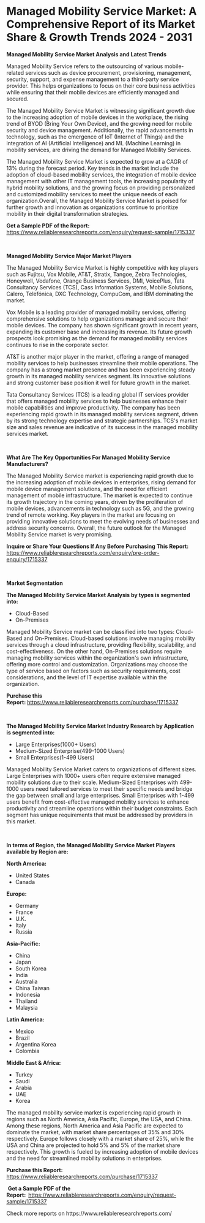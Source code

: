 <p><h1>Managed Mobility Service Market: A Comprehensive Report of its Market Share & Growth Trends 2024 - 2031</h1></p><p><strong>Managed Mobility Service Market Analysis and Latest Trends</strong></p>
<p><p>Managed Mobility Service refers to the outsourcing of various mobile-related services such as device procurement, provisioning, management, security, support, and expense management to a third-party service provider. This helps organizations to focus on their core business activities while ensuring that their mobile devices are efficiently managed and secured.</p><p>The Managed Mobility Service Market is witnessing significant growth due to the increasing adoption of mobile devices in the workplace, the rising trend of BYOD (Bring Your Own Device), and the growing need for mobile security and device management. Additionally, the rapid advancements in technology, such as the emergence of IoT (Internet of Things) and the integration of AI (Artificial Intelligence) and ML (Machine Learning) in mobility services, are driving the demand for Managed Mobility Services.</p><p>The Managed Mobility Service Market is expected to grow at a CAGR of 13% during the forecast period. Key trends in the market include the adoption of cloud-based mobility services, the integration of mobile device management with other IT management tools, the increasing popularity of hybrid mobility solutions, and the growing focus on providing personalized and customized mobility services to meet the unique needs of each organization.Overall, the Managed Mobility Service Market is poised for further growth and innovation as organizations continue to prioritize mobility in their digital transformation strategies.</p></p>
<p><strong>Get a Sample PDF of the Report:&nbsp;</strong> <a href="https://www.reliableresearchreports.com/enquiry/request-sample/1715337">https://www.reliableresearchreports.com/enquiry/request-sample/1715337</a></p>
<p>&nbsp;</p>
<p><strong>Managed Mobility Service Major Market Players</strong></p>
<p><p>The Managed Mobility Service Market is highly competitive with key players such as Fujitsu, Vox Mobile, AT&T, Stratix, Tangoe, Zebra Technologies, Honeywell, Vodafone, Orange Business Services, DMI, VoicePlus, Tata Consultancy Services (TCS), Cass Information Systems, Mobile Solutions, Calero, Telefónica, DXC Technology, CompuCom, and IBM dominating the market.</p><p>Vox Mobile is a leading provider of managed mobility services, offering comprehensive solutions to help organizations manage and secure their mobile devices. The company has shown significant growth in recent years, expanding its customer base and increasing its revenue. Its future growth prospects look promising as the demand for managed mobility services continues to rise in the corporate sector.</p><p>AT&T is another major player in the market, offering a range of managed mobility services to help businesses streamline their mobile operations. The company has a strong market presence and has been experiencing steady growth in its managed mobility services segment. Its innovative solutions and strong customer base position it well for future growth in the market.</p><p>Tata Consultancy Services (TCS) is a leading global IT services provider that offers managed mobility services to help businesses enhance their mobile capabilities and improve productivity. The company has been experiencing rapid growth in its managed mobility services segment, driven by its strong technology expertise and strategic partnerships. TCS's market size and sales revenue are indicative of its success in the managed mobility services market.</p></p>
<p>&nbsp;</p>
<p><strong>What Are The Key Opportunities For Managed Mobility Service Manufacturers?</strong></p>
<p><p>The Managed Mobility Service market is experiencing rapid growth due to the increasing adoption of mobile devices in enterprises, rising demand for mobile device management solutions, and the need for efficient management of mobile infrastructure. The market is expected to continue its growth trajectory in the coming years, driven by the proliferation of mobile devices, advancements in technology such as 5G, and the growing trend of remote working. Key players in the market are focusing on providing innovative solutions to meet the evolving needs of businesses and address security concerns. Overall, the future outlook for the Managed Mobility Service market is very promising.</p></p>
<p><strong>Inquire or Share Your Questions If Any Before Purchasing This Report:</strong> <a href="https://www.reliableresearchreports.com/enquiry/pre-order-enquiry/1715337">https://www.reliableresearchreports.com/enquiry/pre-order-enquiry/1715337</a></p>
<p>&nbsp;</p>
<p><strong>Market Segmentation</strong></p>
<p><strong>The Managed Mobility Service Market Analysis by types is segmented into:</strong></p>
<p><ul><li>Cloud-Based</li><li>On-Premises</li></ul></p>
<p><p>Managed Mobility Service market can be classified into two types: Cloud-Based and On-Premises. Cloud-based solutions involve managing mobility services through a cloud infrastructure, providing flexibility, scalability, and cost-effectiveness. On the other hand, On-Premises solutions require managing mobility services within the organization's own infrastructure, offering more control and customization. Organizations may choose the type of service based on factors such as security requirements, cost considerations, and the level of IT expertise available within the organization.</p></p>
<p><strong>Purchase this Report:&nbsp;</strong><a href="https://www.reliableresearchreports.com/purchase/1715337">https://www.reliableresearchreports.com/purchase/1715337</a></p>
<p>&nbsp;</p>
<p><strong>The Managed Mobility Service Market Industry Research by Application is segmented into:</strong></p>
<p><ul><li>Large Enterprises(1000+ Users)</li><li>Medium-Sized Enterprise(499-1000 Users)</li><li>Small Enterprises(1-499 Users)</li></ul></p>
<p><p>Managed Mobility Service Market caters to organizations of different sizes. Large Enterprises with 1000+ users often require extensive managed mobility solutions due to their scale. Medium-Sized Enterprises with 499-1000 users need tailored services to meet their specific needs and bridge the gap between small and large enterprises. Small Enterprises with 1-499 users benefit from cost-effective managed mobility services to enhance productivity and streamline operations within their budget constraints. Each segment has unique requirements that must be addressed by providers in this market.</p></p>
<p>&nbsp;</p>
<p><strong>In terms of Region, the Managed Mobility Service Market Players available by Region are:</strong></p>
<p>
    <p> <strong> North America: </strong>
        <ul>
            <li>United States</li>
            <li>Canada</li>
        </ul>
        </p> 
    <p> <strong> Europe: </strong>
        <ul>
            <li>Germany</li>
            <li>France</li>
            <li>U.K.</li>
            <li>Italy</li>
            <li>Russia</li>
        </ul>
        </p> 
    <p> <strong> Asia-Pacific: </strong>
        <ul>
            <li>China</li>
            <li>Japan</li>
            <li>South Korea</li>
            <li>India</li>
            <li>Australia</li>
            <li>China Taiwan</li>
            <li>Indonesia</li>
            <li>Thailand</li>
            <li>Malaysia</li>
        </ul>
        </p> 
    <p> <strong> Latin America: </strong>
        <ul>
            <li>Mexico</li>
            <li>Brazil</li>
            <li>Argentina Korea</li>
            <li>Colombia</li>
        </ul>
        </p> 
    <p> <strong> Middle East & Africa: </strong>
        <ul>
            <li>Turkey</li>
            <li>Saudi</li>
            <li>Arabia</li>
            <li>UAE</li>
            <li>Korea</li>
        </ul>
    </p>
    </p>
<p><p>The managed mobility service market is experiencing rapid growth in regions such as North America, Asia Pacific, Europe, the USA, and China. Among these regions, North America and Asia Pacific are expected to dominate the market, with market share percentages of 35% and 30% respectively. Europe follows closely with a market share of 25%, while the USA and China are projected to hold 5% and 5% of the market share respectively. This growth is fueled by increasing adoption of mobile devices and the need for streamlined mobility solutions in enterprises.</p></p>
<p><strong>Purchase this Report: </strong><a href="https://www.reliableresearchreports.com/purchase/1715337">https://www.reliableresearchreports.com/purchase/1715337</a></p>
<p>&nbsp;<strong>Get a Sample PDF of the Report:&nbsp;&nbsp;</strong><a href="https://www.reliableresearchreports.com/enquiry/request-sample/1715337">https://www.reliableresearchreports.com/enquiry/request-sample/1715337</a></p>
<p><strong></strong></p>
<p>Check more reports on https://www.reliableresearchreports.com/</p>
